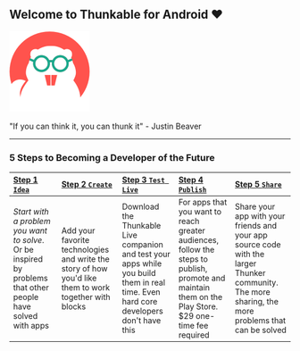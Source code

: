 ## Welcome to Thunkable for Android ❤

![](/assets/thunkable-classic.png)

"If you can think it, you can thunk it" - Justin Beaver

---

### 5 Steps to Becoming a Developer of the Future

| [Step 1 `Idea`](/thunkable-for-android/sample-apps.md) | [Step 2 `Create`](/thunkable-for-android/create-your-app.md) | [Step 3 `Test Live`](/thunkable-for-android/test-your-app.md) | [Step 4 `Publish`](/chapter1/publish.md) | [Step 5 `Share`](/thunkable-for-android/share-your-app.md) |
| :--- | :--- | :--- | :--- | :--- |
| _Start with a problem you want to solve_. Or be inspired by problems that other people have solved with apps | Add your favorite technologies and write the story of how you'd like them to work together with blocks | Download the Thunkable Live companion and test your apps while you build them in real time. Even hard core developers don't have this | For apps that you want to reach greater audiences, follow the steps to publish, promote and maintain them on the Play Store. $29 one-time fee required | Share your app with your friends and your app source code with the larger Thunker community. The more sharing, the more problems that can be solved |



